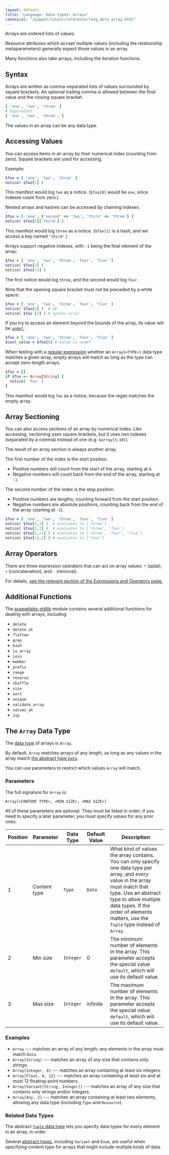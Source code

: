 ```yaml
---
layout: default
title: "Language: Data types: Arrays"
canonical: "/puppet/latest/reference/lang_data_array.html"
---
```


[undef]: ./lang_data_undef.html
[stdlib]: http://forge.puppetlabs.com/puppetlabs/stdlib
[data type]: ./lang_data_type.html
[tuple]: ./lang_data_abstract.html#tuple
[data]: ./lang_data_abstract.html#data
[abstract types]: ./lang_data_abstract.html
[regexp]: ./lang_data_regexp.html
[string data type]: ./lang_data_string.html


Arrays are ordered lists of values.

Resource attributes which accept multiple values (including the relationship metaparameters) generally expect those values in an array.

Many functions also take arrays, including the iteration functions.

## Syntax

Arrays are written as comma-separated lists of values surrounded by square brackets. An optional trailing comma is allowed between the final value and the closing square bracket.

``` ruby
[ 'one', 'two', 'three' ]
# Equivalent:
[ 'one', 'two', 'three', ]
```

The values in an array can be any data type.


## Accessing Values

You can access items in an array by their numerical index (counting from zero). Square brackets are used for accessing.

Example:

``` ruby
$foo = [ 'one', 'two', 'three' ]
notice( $foo[1] )
```

This manifest would log `two` as a notice. (`$foo[0]` would be `one`, since indexes count from zero.)

Nested arrays and hashes can be accessed by chaining indexes:

``` ruby
$foo = [ 'one', {'second' => 'two', 'third' => 'three'} ]
notice( $foo[1]['third'] )
```

This manifest would log `three` as a notice. (`$foo[1]` is a hash, and we access a key named `'third'`.)

Arrays support negative indexes, with `-1` being the final element of the array:

``` ruby
$foo = [ 'one', 'two', 'three', 'four', 'five' ]
notice( $foo[2] )
notice( $foo[-2] )
```

The first notice would log `three`, and the second would log `four`.

Note that the opening square bracket must not be preceded by a white space:

``` ruby
$foo = [ 'one', 'two', 'three', 'four', 'five' ]
notice( $foo[2] )  # ok
notice( $foo [2] ) # syntax error
```

If you try to access an element beyond the bounds of the array, its value will be [`undef`.][undef]

``` ruby
$foo = [ 'one', 'two', 'three', 'four', 'five' ]
$cool_value = $foo[6] # value is undef
```

When testing with a [regular expression][regexp] whether an `Array[<TYPE>]` data type matches a given array, empty arrays will match as long as the type can accept zero-length arrays.

``` ruby
$foo = []
if $foo =~ Array[String] {
  notice( 'foo' )
}
```

This manifest would log `foo` as a notice, because the regex matches the empty array.

## Array Sectioning

You can also access sections of an array by numerical index. Like accessing, sectioning uses square brackets, but it uses two indexes (separated by a comma) instead of one (e.g. `$array[3,10]`).

The result of an array section is always another array.

The first number of the index is the start position.

* Positive numbers will count from the start of the array, starting at `0`.
* Negative numbers will count back from the end of the array, starting at `-1`.

The second number of the index is the stop position.

* Positive numbers are lengths, counting forward from the start position.
* Negative numbers are absolute positions, counting back from the end of the array (starting at `-1`).

``` ruby
$foo = [ 'one', 'two', 'three', 'four', 'five' ]
notice( $foo[2,1] )  # evaluates to ['three']
notice( $foo[2,2] )  # evaluates to ['three', 'four']
notice( $foo[2,-1] ) # evaluates to ['three', 'four', 'five']
notice( $foo[-2,1] ) # evaluates to ['four']
```

## Array Operators

There are three expression operators that can act on array values: `*` (splat), `+` (concatenation), and `-` (removal).

For details, [see the relevant section of the Expressions and Operators page.](./lang_expressions.html#array-operators)


## Additional Functions

The [puppetlabs-stdlib][stdlib] module contains several additional functions for dealing with arrays, including:

* `delete`
* `delete_at`
* `flatten`
* `grep`
* `hash`
* `is_array`
* `join`
* `member`
* `prefix`
* `range`
* `reverse`
* `shuffle`
* `size`
* `sort`
* `unique`
* `validate_array`
* `values_at`
* `zip`

## The `Array` Data Type

The [data type][] of arrays is `Array`.

By default, `Array` matches arrays of any length, as long as any values in the array match [the abstract type `Data`][data].

You can use parameters to restrict which values `Array` will match.

### Parameters

The full signature for `Array` is:

    Array[<CONTENT TYPE>, <MIN SIZE>, <MAX SIZE>]

All of these parameters are optional. They must be listed in order; if you need to specify a later parameter, you must specify values for any prior ones.

Position | Parameter        | Data Type | Default Value | Description
---------| -----------------|-----------|---------------|------------
1 | Content type | `Type`    | `Data`   | What kind of values the array contains. You can only specify one data type per array, and _every_ value in the array must match that type. Use an abstract type to allow multiple data types. If the order of elements matters, use the `Tuple` type instead of `Array`.
2 | Min size     | `Integer` | 0        | The minimum number of elements in the array. This parameter accepts the special value `default`, which will use its default value.
3 | Max size     | `Integer` | infinite | The maximum number of elements in the array. This parameter accepts the special value `default`, which will use its default value.


### Examples

* `Array` --- matches an array of any length; any elements in the array must match `Data`.
* `Array[String]` --- matches an array of any size that contains only strings.
* `Array[Integer, 6]` --- matches an array containing at least six integers.
* `Array[Float, 6, 12]` --- matches an array containing at least six and at most 12 floating-point numbers.
* `Array[Variant[String, Integer]]` --- matches an array of any size that contains only strings and/or integers.
* `Array[Any, 2]` --- matches an array containing at least two elements, allowing any data type (including `Type` and `Resource`).

### Related Data Types

The abstract [`Tuple` data type][tuple] lets you specify data types for every element in an array, in order.

Several [abstract types][], including `Variant` and `Enum`, are useful when specifying content type for arrays that might include multiple kinds of data.
